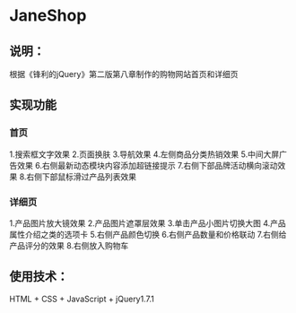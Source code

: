 # JaneShop

## 说明：
根据《锋利的jQuery》第二版第八章制作的购物网站首页和详细页

## 实现功能
### 首页
1.搜索框文字效果
2.页面换肤
3.导航效果
4.左侧商品分类热销效果
5.中间大屏广告效果
6.右侧最新动态模块内容添加超链接提示
7.右侧下部品牌活动横向滚动效果
8.右侧下部鼠标滑过产品列表效果

### 详细页
1.产品图片放大镜效果
2.产品图片遮罩层效果
3.单击产品小图片切换大图
4.产品属性介绍之类的选项卡
5.右侧产品颜色切换
6.右侧产品数量和价格联动
7.右侧给产品评分的效果
8.右侧放入购物车

## 使用技术：
HTML + CSS + JavaScript + jQuery1.7.1
